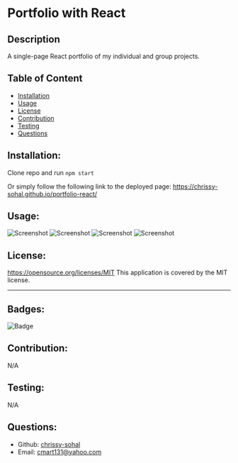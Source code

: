 # Portfolio with React
  

## Description

A single-page React portfolio of my individual and group projects.

## Table of Content
- [Installation](#installation)
- [Usage](#usage)
- [License](#license)
- [Contribution](#contribution)
- [Testing](#testing)
- [Questions](#questions)


## Installation:

Clone repo and run `npm start`

Or simply follow the following link to the deployed page: https://chrissy-sohal.github.io/portfolio-react/

## Usage:

![Screenshot](./src/assets/Screenshot%201.png)
![Screenshot](./src/assets/Screenshot%202.png)
![Screenshot](./src/assets/screenshot%203.png)
![Screenshot](./src/assets/screenshot%204.png)


## License:

https://opensource.org/licenses/MIT
This application is covered by the MIT license.

-----

## Badges:

![Badge](https://img.shields.io/badge/License-MIT-blue.svg)


## Contribution:

N/A


## Testing:

N/A


## Questions:

- Github: [chrissy-sohal](https://github.com/chrissy-sohal)
- Email: cmart131@yahoo.com 